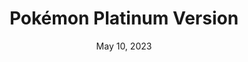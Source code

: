 ---
layout: nds
title: "Pokémon Platinum Version"
categories:
 - approved
 - nds
 - universal
 - safe
tags:
- pokemon
date: May 10, 2023
permalink: /games/pokemon-platinum/play/details
publisher: The Pokémon Company
gid: pokemon-platinum
edition: us
---